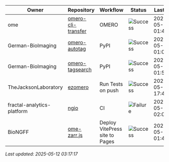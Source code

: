 | Owner | Repository | Workflow | Status | Last Run | URL |
| ----- | ---------- | -------- | ------ | -------- | --- |
| ome | [omero-cli-transfer](https://github.com/ome/omero-cli-transfer) | OMERO | ![Success](https://img.shields.io/badge/Success-brightgreen) | 2025-05-12 01:44:21 | [14962026605](https://github.com/ome/omero-cli-transfer/actions/runs/14962026605) |
| German-BioImaging | [omero-autotag](https://github.com/German-BioImaging/omero-autotag) | PyPI | ![Success](https://img.shields.io/badge/Success-brightgreen) | 2025-05-12 01:04:49 | [14961612051](https://github.com/German-BioImaging/omero-autotag/actions/runs/14961612051) |
| German-BioImaging | [omero-tagsearch](https://github.com/German-BioImaging/omero-tagsearch) | PyPI | ![Success](https://img.shields.io/badge/Success-brightgreen) | 2025-05-12 01:56:05 | [14962151549](https://github.com/German-BioImaging/omero-tagsearch/actions/runs/14962151549) |
| TheJacksonLaboratory | [ezomero](https://github.com/TheJacksonLaboratory/ezomero) | Run Tests on push | ![Success](https://img.shields.io/badge/Success-brightgreen) | 2025-05-07 17:49:44 | [14889918626](https://github.com/TheJacksonLaboratory/ezomero/actions/runs/14889918626) |
| fractal-analytics-platform | [ngio](https://github.com/fractal-analytics-platform/ngio) | CI | ![Failure](https://img.shields.io/badge/Failure-red) | 2025-05-11 02:00:23 | [14951214918](https://github.com/fractal-analytics-platform/ngio/actions/runs/14951214918) |
| BioNGFF | [ome-zarr.js](https://github.com/BioNGFF/ome-zarr.js) | Deploy VitePress site to Pages | ![Success](https://img.shields.io/badge/Success-brightgreen) | 2025-05-12 01:44:40 | [14962029908](https://github.com/BioNGFF/ome-zarr.js/actions/runs/14962029908) |


*Last updated: 2025-05-12 03:17:17*